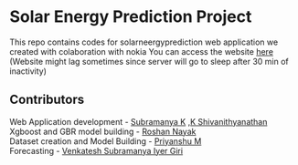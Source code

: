 # Solar Energy Prediction Project
This repo contains codes for solarneergyprediction web application we created with colaboration with nokia
You can access the website [here](https://solarenergyprediction.herokuapp.com/)
(Website might lag sometimes since server will go to sleep after 30 min of inactivity)
## Contributors
Web Application development - [Subramanya K](https://github.com/subramanyakrishna) ,[K Shivanithyanathan](https://github.com/shivanithyak)  
Xgboost and GBR model building - [Roshan Nayak](https://github.com/RosNayak)  
Dataset creation and Model Building - [Priyanshu M](https://github.com/priyanshu-m)  
Forecasting - [Venkatesh Subramanya Iyer Giri](https://github.com/vendroid7)
